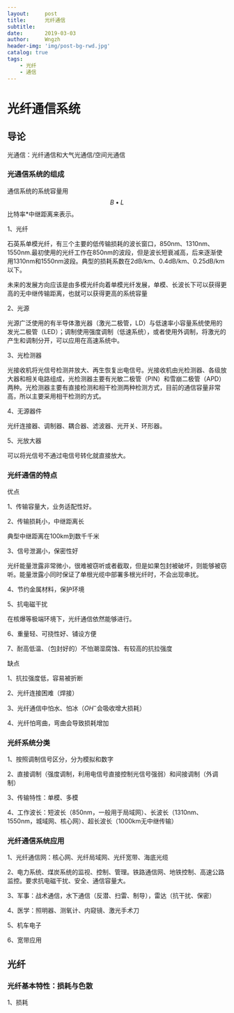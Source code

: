 ```yaml
---
layout:     post
title:      光纤通信
subtitle:   
date:       2019-03-03
author:     Wngzh
header-img: 'img/post-bg-rwd.jpg'
catalog: true
tags:
    - 光纤
    - 通信
---
```


# 光纤通信系统

## 导论

光通信：光纤通信和大气光通信/空间光通信

### 光通信系统的组成

通信系统的系统容量用
$$B\bullet L$$
比特率*中继距离来表示。

1、光纤

石英系单模光纤，有三个主要的低传输损耗的波长窗口，850nm、1310nm、1550nm.最初使用的光纤工作在850nm的波段，但是波长短衰减高，后来逐渐使用1310nm和1550nm波段。典型的损耗系数在2dB/km、0.4dB/km、0.25dB/km以下。

未来的发展方向应该是由多模光纤向着单模光纤发展，单模、长波长下可以获得更高的无中继传输距离，也就可以获得更高的系统容量

2、光源

光源广泛使用的有半导体激光器（激光二极管，LD）与低速率小容量系统使用的发光二极管（LED）；调制使用强度调制（低速系统），或者使用外调制，将激光的产生和调制分开，可以应用在高速系统中。

3、光检测器

光接收机将光信号检测并放大、再生恢复出电信号。光接收机由光检测器、各级放大器和相关电路组成，光检测器主要有光敏二极管（PIN）和雪崩二极管（APD）两种。光检测器主要有直接检测和相干检测两种检测方式，目前的通信容量非常高，所以主要采用相干检测的方式。

4、无源器件

光纤连接器、调制器、耦合器、滤波器、光开关、环形器。

5、光放大器

可以将光信号不通过电信号转化就直接放大。

### 光纤通信的特点

优点

1、传输容量大，业务适配性好。

2、传输损耗小，中继距离长

典型中继距离在100km到数千千米

3、信号泄漏小，保密性好

光纤能量泄露非常微小，很难被窃听或者截取，但是如果包封被破坏，则能够被窃听。能量泄露小同时保证了单根光缆中部署多根光纤时，不会出现串扰。

4、节约金属材料，保护环境

5、抗电磁干扰

在核爆等极端环境下，光纤通信依然能够进行。

6、重量轻、可挠性好、铺设方便

7、耐高低温、（包封好的）不怕潮湿腐蚀、有较高的抗拉强度

缺点

1、抗拉强度低，容易被折断

2、光纤连接困难（焊接）

3、光纤通信中怕水、怕冰（$OH^-$会吸收增大损耗）

4、光纤怕弯曲，弯曲会导致损耗增加

### 光纤系统分类

1、按照调制信号区分，分为模拟和数字

2、直接调制（强度调制，利用电信号直接控制光信号强弱）和间接调制（外调制）

3、传输特性：单模、多模

4、工作波长：短波长（850nm，一般用于局域网）、长波长（1310nm、1550nm，城域网、核心网）、超长波长（1000km无中继传输）

### 光纤通信系统应用

1、光纤通信网：核心网、光纤局域网、光纤宽带、海底光缆

2、电力系统、煤炭系统的监视、控制、管理。铁路通信网、地铁控制、高速公路监控。要求抗电磁干扰、安全、通信容量大。

3、军事：战术通信，水下通信（反潜、扫雷、制导），雷达（抗干扰、保密）

4、医学：照明器、测氧计、内窥镜、激光手术刀

5、机车电子

6、宽带应用

## 光纤

### 光纤基本特性：损耗与色散

1、损耗


